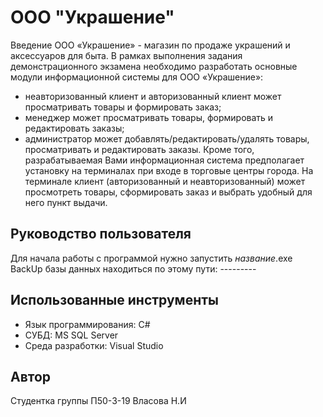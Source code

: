 # ООО "Украшение"

Введение
ООО «Украшение» - магазин по продаже украшений и аксессуаров для быта.
В рамках выполнения задания демонстрационного экзамена необходимо
разработать основные модули информационной системы для ООО «Украшение»:

- неавторизованный клиент и авторизованный клиент может просматривать товары и
  формировать заказ;
- менеджер может просматривать товары, формировать и редактировать заказы;
- администратор может добавлять/редактировать/удалять товары, просматривать и
  редактировать заказы.
  Кроме того, разрабатываемая Вами информационная система предполагает
  установку на терминалах при входе в торговые центры города. На терминале клиент
  (авторизованный и неавторизованный) может просмотреть товары, сформировать заказ и
  выбрать удобный для него пункт выдачи.

## Руководство пользователя

Для начала работы с программой нужно запустить _название_.exe
BackUp базы данных находиться по этому пути: ---------

## Использованные инструменты

- Язык программирования: C#
- СУБД: MS SQL Server
- Среда разработки: Visual Studio

## Автор

Студентка группы П50-3-19 Власова Н.И